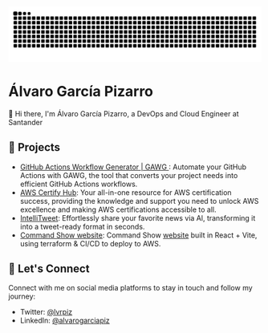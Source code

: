 <picture>
  <source
    media="(prefers-color-scheme: dark)"
    srcset="https://github.com/alvarogarciapiz/alvarogarciapiz/blob/output/github-contribution-grid-snake-dark.svg"
  />
  <source
    media="(prefers-color-scheme: light)"
    srcset="https://github.com/alvarogarciapiz/alvarogarciapiz/blob/output/github-contribution-grid-snake.svg"
  />
  <img
    alt="github contribution grid snake animation"
    src="https://github.com/alvarogarciapiz/alvarogarciapiz/blob/output/github-contribution-grid-snake.svg"
  />
</picture>


# Álvaro García Pizarro

👋 Hi there, I'm Álvaro García Pizarro, a DevOps and Cloud Engineer at Santander


## 🚀 Projects

- [GitHub Actions Workflow Generator | GAWG ](https://gawg.lvrpiz.com): Automate your GitHub Actions with GAWG, the tool that converts your project needs into efficient GitHub Actions workflows.
- [AWS Certify Hub](https://github.com/alvarogarciapiz/AWS-Certify-Hub): Your all-in-one resource for AWS certification success, providing the knowledge and support you need to unlock AWS excellence and making AWS certifications accessible to all.
- [IntelliTweet](https://github.com/alvarogarciapiz/IntelliTweet): Effortlessly share your favorite news via Al, transforming it into a tweet-ready format in seconds.
- [Command Show website](https://github.com/alvarogarciapiz/CommandShow-Website): Command Show [website](https://www.commandshow.lvrpiz.com/) built in React + Vite, using terraform & CI/CD to deploy to AWS.



## 🤝 Let's Connect

Connect with me on social media platforms to stay in touch and follow my journey:

- Twitter: [@lvrpiz](https://twitter.com/lvrpiz)
- LinkedIn: [@alvarogarciapiz](https://www.linkedin.com/in/alvarogarciapiz/)
